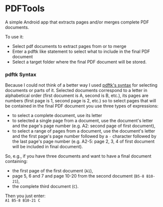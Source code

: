 # PDFTools

A simple Android app that extracts pages and/or merges complete PDF documents.  

To use it:  
- Select pdf documents to extract pages from or to merge  
- Enter a pdftk like statement to select what to include in the final PDF document  
- Select a target folder where the final PDF document will be stored.  

### pdftk Syntax
Because I could not think of a better way I used [pdftk's syntax](https://www.pdflabs.com/docs/pdftk-cli-examples/) for selecting documents or parts of it. Selected documents correspond to a letter in alphabetical order (first document is A, second is B, etc.), its pages are numbers (first page is 1, second page is 2, etc.) so to select pages that will be contained in the final PDF document you use three types of expressions:  
- to select a complete document, use its letter  
- to selected a single page from a document, use the document's letter and the page's page number (e.g. A2: second page of first document),  
- to select a range of pages from a document, use the document's letter and the first page's page number followed by a `-` character followed by the last page's page number (e.g. A2-5: page 2, 3, 4 of first document will be included in final document).  
  
So, e.g., if you have three documents and want to have a final document containing:
- the first page of the first document (`A1`),  
- page 5, 6 and 7 and page 10-20 from the second document (`B5-8 B10-21`),  
- the complete third document (`C`).  

Then you just enter:  
`A1 B5-8 B10-21 C`  


